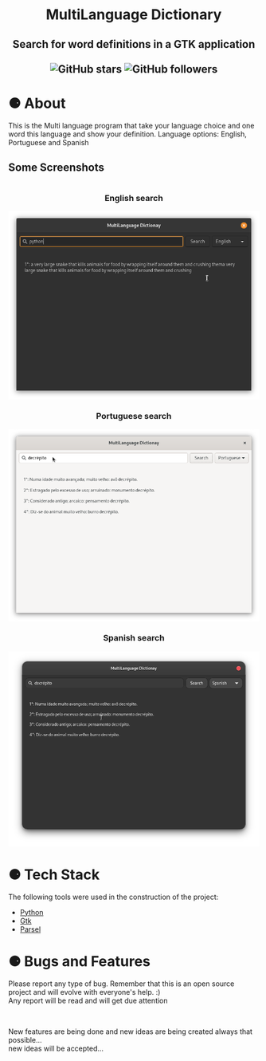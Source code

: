 <h1 align="center">MultiLanguage Dictionary</h1>
<h2 align="center" >
Search for word definitions in a GTK application <br><br>
    <img alt="GitHub stars" src="https://img.shields.io/github/stars/PabloEmidio/MultiLanguage-Dictionay?style=social">
    <img alt="GitHub followers" src="https://img.shields.io/github/followers/PabloEmidio?label=Follow%20me&style=social">
</h2>

# ⚈ About
This is the Multi language program that take your language choice and one word this language and show your definition. Language options:
English, Portuguese and Spanish

## Some Screenshots
<h1 align="center">
  <h3 align="center">English search</h3>
  <img align="center" src=".images/search_english.png"><br>
  <h3 align="center">Portuguese search</h3>
  <img align="center" src=".images/search_portuguese.png"><br>
  <h3 align="center">Spanish search</h3>
  <img align="center" src=".images/search_spanish.png" ><br>
</h1>



# ⚈ Tech Stack

The following tools were used in the construction of the project:

- [Python](https://www.python.org/)
- [Gtk](https://www.gtk.org/)
- [Parsel](https://pypi.org/project/parsel/)

<h1>⚈ Bugs and Features</h1>
<p>
Please report any type of bug. Remember that this is an open source project and will evolve with everyone's help. :)<br>
Any report will be read and will get due attention
</p><br>
<p>
New features are being done and new ideas are being created always that possible...<br>
new ideas will be accepted...
</p>
